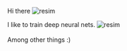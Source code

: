
Hi there ![resim](https://user-images.githubusercontent.com/40759486/152173606-973d9a58-8104-44b9-b8c0-098aeee978a1.png)

I like to train deep neural nets. ![resim](https://github.githubassets.com/images/icons/emoji/unicode/1f916.png)   
<br> Among other things :)
